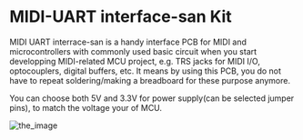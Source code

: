 # MIDI-UART interface-san Kit
MIDI UART interrace-san is a handy interface PCB for MIDI and microcontrollers with commonly used basic circuit when you start developping  MIDI-related  MCU project, e.g. TRS jacks for MIDI I/O, optocouplers, digital buffers, etc. It means by using this PCB, you do not have to repeat soldering/making a breadboard for these purpose anymore.

You can choose both 5V and 3.3V for power supply(can be selected jumper pins), to match the voltage your of MCU.

![the_image](./image.png)
